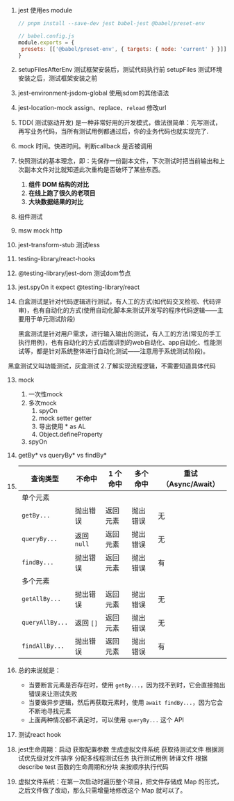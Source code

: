 1. jest 使用es module

   ```js
   // pnpm install --save-dev jest babel-jest @babel/preset-env 
   
   // babel.config.js
   module.exports = {
   	presets: [['@babel/preset-env', { targets: { node: 'current' } }]],
   }
   
   ```

2. setupFilesAfterEnv 测试框架安装后，测试代码执行前 setupFiles 测试环境安装之后，测试框架安装之前

3. jest-environment-jsdom-global 使用jsdom的其他语法

4. jest-location-mock assign、replace、`reload` 修改url

5. TDD( 测试驱动开发) 是一种非常好用的开发模式，做法很简单：先写测试，再写业务代码，当所有测试用例都通过后，你的业务代码也就实现完了.

6. mock 时间。快进时间。判断callback 是否被调用

7. 快照测试的基本理念，即：先保存一份副本文件，下次测试时把当前输出和上次副本文件对比就知道此次重构是否破坏了某些东西。

   1. **组件 DOM 结构的对比**
   2. **在线上跑了很久的老项目**
   3. **大块数据结果的对比**

8. 组件测试

9. msw mock http

10. jest-transform-stub 测试less

11. testing-library/react-hooks

12. @testing-library/jest-dom 测试dom节点

13. jest.spyOn it expect @testing-library/react

14. 白盒测试是针对代码逻辑进行测试，有人工的方式(如代码交叉检视、代码评审)，也有自动化的方式(使用自动化脚本来测试开发写的程序代码逻辑——主要用于单元测试阶段)

    黑盒测试是针对用户需求，进行输入输出的测试，有人工的方法(常见的手工执行用例)，也有自动化的方式(后面讲到的web自动化、app自动化、性能测试等，都是针对系统整体进行自动化测试——注意用于系统测试阶段)。

黑盒测试又叫功能测试，灰盒测试 2.了解实现流程逻辑，不需要知道具体代码

13. mock

    1. 一次性mock
    2. 多次mock
       1. spyOn
       2. mock setter getter
       3. 导出使用 * as AL
       4. Object.defineProperty
    3. spyOn

14. getBy* vs queryBy* vs findBy*

15. | 查询类型        | 不命中      | 1 个命中 | 多个命中 | 重试（Async/Await） |
    | --------------- | ----------- | -------- | -------- | ------------------- |
    | 单个元素        |             |          |          |                     |
    | `getBy...`      | 抛出错误    | 返回元素 | 抛出错误 | 无                  |
    | `queryBy...`    | 返回 `null` | 返回元素 | 抛出错误 | 无                  |
    | `findBy...`     | 抛出错误    | 返回元素 | 抛出错误 | 有                  |
    | 多个元素        |             |          |          |                     |
    | `getAllBy...`   | 抛出错误    | 返回元素 | 抛出错误 | 无                  |
    | `queryAllBy...` | 返回 `[]`   | 返回元素 | 抛出错误 | 无                  |
    | `findAllBy...`  | 抛出错误    | 返回元素 | 抛出错误 | 有                  |

16. 总的来说就是：

    - 当要断言元素是否存在时，使用 `getBy...`，因为找不到时，它会直接抛出错误来让测试失败
    - 当要做异步逻辑，然后再获取元素时，使用 `await findBy...`，因为它会不断地寻找元素
    - 上面两种情况都不满足时，可以使用 `queryBy...` 这个 API

17. 测试react hook

18. jest生命周期：启动 获取配置参数 生成虚拟文件系统 获取待测试文件 根据测试优先级对文件排序 分配多线程测试任务 执行测试用例  转译文件 根据describe test 函数的生命周期和分块  来按顺序执行代码 

19. 虚拟文件系统：在第一次启动时遍历整个项目，把文件存储成 Map 的形式， 之后文件做了改动，那么只需增量地修改这个 Map 就可以了。

    





